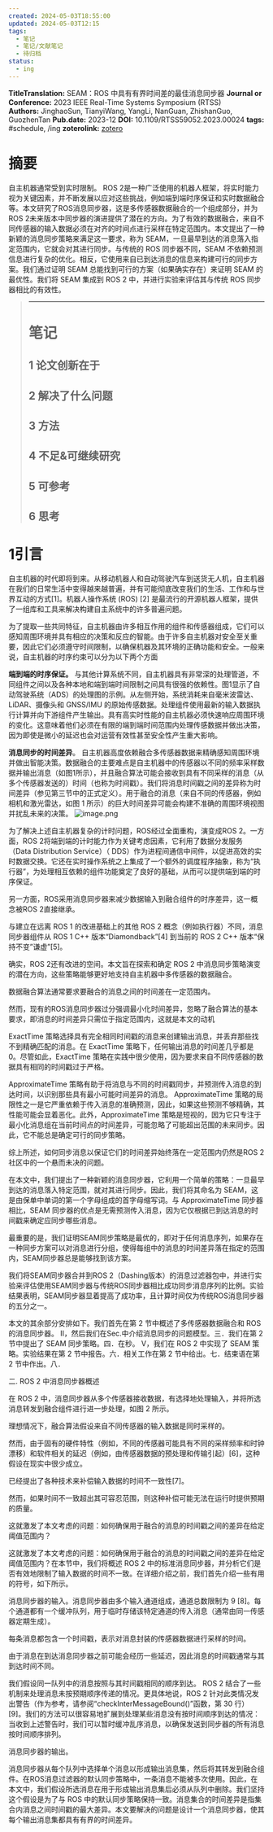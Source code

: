 ```yaml
---
created: 2024-05-03T18:55:00
updated: 2024-05-03T12:15
tags:
  - 笔记
  - 笔记/文献笔记
  - 待归档
status:
  - ing
---
```

 



**TitleTranslation:**  SEAM：ROS 中具有有界时间差的最佳消息同步器
**Journal or Conference:**   2023 IEEE Real-Time Systems Symposium (RTSS)  
**Authors:**  JinghaoSun, TianyiWang, YangLi, NanGuan, ZhishanGuo, GuozhenTan
**Pub.date:**  2023-12
**DOI:**  10.1109/RTSS59052.2023.00024
**tags:** #schedule, /ing
**zoterolink:**  [zotero](zotero://select/library/items/MIYTDDHY)

# 摘要

自主机器通常受到实时限制。 ROS 2是一种广泛使用的机器人框架，将实时能力视为关键因素，并不断发展以应对这些挑战，例如端到端时序保证和实时数据融合等。本文研究了ROS消息同步器，这是多传感器数据融合的一个组成部分，并为ROS 2未来版本中同步器的演进提供了潜在的方向。为了有效的数据融合，来自不同传感器的输入数据必须在对齐的时间点进行采样在特定范围内。本文提出了一种新颖的消息同步策略来满足这一要求，称为 SEAM，一旦最早到达的消息落入指定范围内，它就会对其进行同步。与传统的 ROS 同步器不同，SEAM 不依赖预测信息进行复杂的优化。相反，它使用来自已到达消息的信息来构建可行的同步方案。我们通过证明 SEAM 总能找到可行的方案（如果确实存在）来证明 SEAM 的最优性。我们将 SEAM 集成到 ROS 2 中，并进行实验来评估其与传统 ROS 同步器相比的有效性。



> 
> ***
> 
> # 笔记
> 
> ## 1 论文创新在于
> 
> ## 2 解决了什么问题
> 
> ## 3 方法
> 
> ## 4 不足&可继续研究
> 
> ## 5 可参考
> 
> ## 6 思考




# 1引言

自主机器的时代即将到来。从移动机器人和自动驾驶汽车到送货无人机，自主机器在我们的日常生活中变得越来越普遍，并有可能彻底改变我们的生活、工作和与世界互动的方式[1]。机器人操作系统 (ROS) [2] 是最流行的开源机器人框架，提供了一组库和工具来解决构建自主系统中的许多普遍问题。


为了提取一些共同特征，自主机器由许多相互作用的组件和传感器组成，它们可以感知周围环境并具有相应的决策和反应的智能。由于许多自主机器对安全至关重要，因此它们必须遵守时间限制，以确保机器及其环境的正确功能和安全。一般来说，自主机器的时序约束可以分为以下两个方面


**端到端的时序保证。**
与其他计算系统不同，自主机器具有非常深的处理管道，不同组件之间以及各种本地和端到端时间限制之间具有很强的依赖性。图1显示了自动驾驶系统（ADS）的处理图的示例。从左侧开始，系统消耗来自毫米波雷达、LiDAR、摄像头和 GNSS/IMU 的原始传感数据。处理组件使用最新的输入数据执行计算并向下游组件产生输出。具有高实时性能的自主机器必须快速响应周围环境的变化。这意味着他们必须在有限的端到端时间范围内处理传感数据并做出决策，因为即使是微小的延迟也会对运营有效性甚至安全性产生重大影响。


**消息同步的时间差异**。
自主机器高度依赖融合多传感器数据来精确感知周围环境并做出智能决策。数据融合的主要难点是自主机器中的传感器以不同的频率采样数据并输出消息（如图1所示），并且融合算法可能会接收到具有不同采样的消息（从多个传感器发送的）时间（也称为时间戳）。我们将消息时间戳之间的差异称为时间差异（参见第三节中的正式定义）。用于融合的消息（来自不同的传感器，例如相机和激光雷达，如图 1 所示）的巨大时间差异可能会构建不准确的周围环境视图并扰乱未来的决策。
![image.png](https://gcore.jsdelivr.net/gh/wsm6636/pic/202405031103614.png)


为了解决上述自主机器复杂的计时问题，ROS经过全面重构，演变成ROS 2。一方面，ROS 2将端到端的计时能力作为关键考虑因素，它利用了数据分发服务（Data Distribution Service）（ DDS）作为进程间通信中间件，以促进高效的实时数据交换。它还在实时操作系统之上集成了一个额外的调度程序抽象，称为“执行器”，为处理相互依赖的组件功能奠定了良好的基础，从而可以提供端到端的时序保证。


另一方面，ROS采用消息同步器来减少数据输入到融合组件的时序差异，这一概念被ROS 2直接继承。


与建立在远离 ROS 1 的改进基础上的其他 ROS 2 概念（例如执行器）不同，消息同步器组件从 ROS 1 C++ 版本“Diamondback”[4] 到当前的 ROS 2 C++ 版本“保持不变”谦虚”[5]。


确实，ROS 2还有改进的空间。本文旨在探索和确定 ROS 2 中消息同步策略演变的潜在方向，这些策略能够更好地支持自主机器中多传感器的数据融合。


数据融合算法通常要求要融合的消息之间的时间差在一定范围内。


然而，现有的ROS消息同步器过分强调最小化时间差异，忽略了融合算法的基本要求，即消息的时间差异只需位于指定范围内，这就是本文的动机


ExactTime 策略选择具有完全相同时间戳的消息来创建输出消息，并丢弃那些找不到精确匹配的消息。在 ExactTime 策略下，任何输出消息的时间差几乎都是 0。尽管如此，ExactTime 策略在实践中很少使用，因为要求来自不同传感器的数据具有相同的时间戳过于严格。




ApproximateTime 策略有助于将消息与不同的时间戳同步，并预测传入消息的到达时间，以识别那些具有最小可能时间差异的消息。 ApproximateTime 策略的局限性之一是它严重依赖于传入消息的准确预测，因此，如果这些预测不够精确，其性能可能会显着恶化。此外，ApproximateTime 策略是短视的，因为它只专注于最小化消息组在当前时间点的时间差异，可能忽略了可能超出范围的未来同步。因此，它不能总是确定可行的同步策略。


综上所述，如何同步消息以保证它们的时间差异始终落在一定范围内仍然是ROS 2社区中的一个悬而未决的问题。


在本文中，我们提出了一种新颖的消息同步器，它利用一个简单的策略：一旦最早到达的消息落入特定范围，就对其进行同步。因此，我们将其命名为 SEAM，这是由保单中单词的第一个字母组成的首字母缩写词。与 ApproximateTime 同步器相比，SEAM 同步器的优点是无需预测传入消息，因为它仅根据已到达消息的时间戳来确定应同步哪些消息。


最重要的是，我们证明SEAM同步策略是最优的，即对于任何消息序列，如果存在一种同步方案可以对消息进行分组，使得每组中的消息的时间差异落在指定的范围内，SEAM同步器总是能够找到该方案。


我们将SEAM同步器合并到ROS 2（Dashing版本）的消息过滤器包中，并进行实验来评估使用SEAM同步器与传统ROS同步器相比成功同步消息序列的比例。实验结果表明，SEAM同步器显着提高了成功率，且计算时间仅为传统ROS消息同步器的五分之一。


本文的其余部分安排如下。我们首先在第 2 节中概述了多传感器数据融合和 ROS 的消息同步器。 II，然后我们在Sec.中介绍消息同步的问题模型。三．我们在第 2 节中提出了 SEAM 同步策略。四．在秒。 V，我们在 ROS 2 中实现了 SEAM 策略。实验结果在第 2 节中报告。六．相关工作在第 2 节中给出。七．结束语在第 2 节中作出。八．


二. ROS 2 中消息同步器概述


在 ROS 2 中，消息同步器从多个传感器接收数据，有选择地处理输入，并将所选消息转发到融合组件进行进一步处理，如图 2 所示。


理想情况下，融合算法假设来自不同传感器的输入数据是同时采样的。


然而，由于固有的硬件特性（例如，不同的传感器可能具有不同的采样频率和时钟漂移）和软件相关的延迟（例如，由传感器数据的预处理和传输引起）[6]，这种假设在现实中很少成立。 


已经提出了各种技术来补偿输入数据的时间不一致性[7]。


然而，如果时间不一致超出其可容忍范围，则这种补偿可能无法在运行时提供预期的质量。


这就激发了本文考虑的问题：如何确保用于融合的消息的时间戳之间的差异在给定阈值范围内？


这就激发了本文考虑的问题：如何确保用于融合的消息的时间戳之间的差异在给定阈值范围内？在本节中，我们将概述 ROS 2 中的标准消息同步器，并分析它们是否有效地限制了输入数据的时间不一致。在详细介绍之前，我们首先介绍一些有用的符号，如下所示。


消息同步器的输入。消息同步器由多个输入通道组成，通道总数限制为 9 [8]。每个通道都有一个缓冲队列，用于临时存储该特定通道的传入消息（通常由同一传感器定期生成）。


每条消息都包含一个时间戳，表示对消息封装的传感器数据进行采样的时间。


由于消息在到达消息同步器之前可能会经历一些延迟，因此消息的时间戳通常与其到达时间不同。


我们假设同一队列中的消息按照与其时间戳相同的顺序到达。 ROS 2 结合了一些机制来处理消息未按预期顺序传递的情况。更具体地说，ROS 2 针对此类情况发出警告（作为参考，请参阅“checkInterMessageBound()”函数，第 30 行）[9]。我们的方法可以很容易地扩展到处理某些消息没有按时间顺序到达的情况：当收到上述警告时，我们可以暂时缓冲乱序消息，以确保发送到同步器的所有消息按时间顺序排列。


消息同步器的输出。


消息同步器从每个队列中选择单个消息以形成输出消息集，然后将其转发到融合组件。在ROS消息过滤器的默认同步策略中，一条消息不能被多次使用。因此，在本文中，我们假设所选消息在用于形成输出消息集后必须从队列中删除。我们坚持这个假设是为了与 ROS 中的默认同步策略保持一致。消息集合的时间差异是指集合内消息之间时间戳的最大差异。本文要解决的问题是设计一个消息同步器，使其每个输出消息集都具有有界的时间差异。

